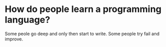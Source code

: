 # How do people learn a programming language?

Some peole go deep and only then start to write. Some people try fail and improve.


